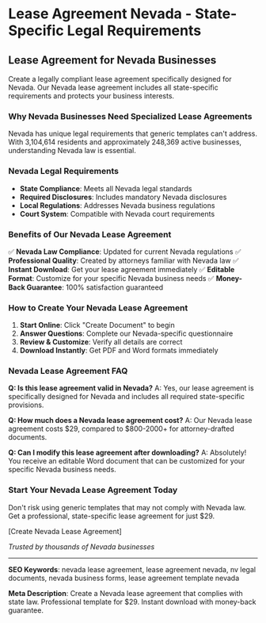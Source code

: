 # Lease Agreement Nevada - State-Specific Legal Requirements

## Lease Agreement for Nevada Businesses

Create a legally compliant lease agreement specifically designed for Nevada. Our Nevada lease agreement includes all state-specific requirements and protects your business interests.

### Why Nevada Businesses Need Specialized Lease Agreements

Nevada has unique legal requirements that generic templates can't address. With 3,104,614 residents and approximately 248,369 active businesses, understanding Nevada law is essential.

### Nevada Legal Requirements

- **State Compliance**: Meets all Nevada legal standards
- **Required Disclosures**: Includes mandatory Nevada disclosures
- **Local Regulations**: Addresses Nevada business regulations
- **Court System**: Compatible with Nevada court requirements

### Benefits of Our Nevada Lease Agreement

✅ **Nevada Law Compliance**: Updated for current Nevada regulations
✅ **Professional Quality**: Created by attorneys familiar with Nevada law
✅ **Instant Download**: Get your lease agreement immediately
✅ **Editable Format**: Customize for your specific Nevada business needs
✅ **Money-Back Guarantee**: 100% satisfaction guaranteed

### How to Create Your Nevada Lease Agreement

1. **Start Online**: Click "Create Document" to begin
2. **Answer Questions**: Complete our Nevada-specific questionnaire
3. **Review & Customize**: Verify all details are correct
4. **Download Instantly**: Get PDF and Word formats immediately

### Nevada Lease Agreement FAQ

**Q: Is this lease agreement valid in Nevada?**
A: Yes, our lease agreement is specifically designed for Nevada and includes all required state-specific provisions.

**Q: How much does a Nevada lease agreement cost?**
A: Our Nevada lease agreement costs $29, compared to $800-2000+ for attorney-drafted documents.

**Q: Can I modify this lease agreement after downloading?**
A: Absolutely! You receive an editable Word document that can be customized for your specific Nevada business needs.

### Start Your Nevada Lease Agreement Today

Don't risk using generic templates that may not comply with Nevada law. Get a professional, state-specific lease agreement for just $29.

[Create Nevada Lease Agreement]

_Trusted by thousands of Nevada businesses_

---

**SEO Keywords**: nevada lease agreement, lease agreement nevada, nv legal documents, nevada business forms, lease agreement template nevada

**Meta Description**: Create a Nevada lease agreement that complies with state law. Professional template for $29. Instant download with money-back guarantee.

